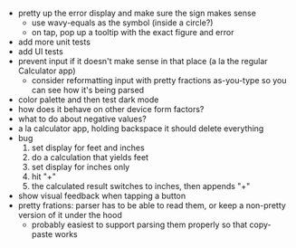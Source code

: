 - pretty up the error display and make sure the sign makes sense
    - use wavy-equals as the symbol (inside a circle?)
    - on tap, pop up a tooltip with the exact figure and error
- add more unit tests
- add UI tests
- prevent input if it doesn't make sense in that place (a la the regular Calculator app)
    - consider reformatting input with pretty fractions as-you-type so you can see how it's being parsed
- color palette and then test dark mode
- how does it behave on other device form factors?
- what to do about negative values?
- a la calculator app, holding backspace it should delete everything
- bug
    1. set display for feet and inches
    2. do a calculation that yields feet
    3. set display for inches only
    4. hit "+"
    5. the calculated result switches to inches, then appends "+"
- show visual feedback when tapping a button
- pretty frations: parser has to be able to read them, or keep a non-pretty version of it under the hood
    - probably easiest to support parsing them properly so that copy-paste works
